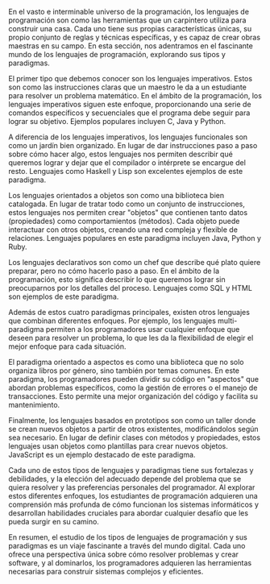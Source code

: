 En el vasto e interminable universo de la programación, los lenguajes de programación son como las herramientas que un carpintero utiliza para construir una casa. Cada uno tiene sus propias características únicas, su propio conjunto de reglas y técnicas específicas, y es capaz de crear obras maestras en su campo. En esta sección, nos adentramos en el fascinante mundo de los lenguajes de programación, explorando sus tipos y paradigmas.

El primer tipo que debemos conocer son los lenguajes imperativos. Estos son como las instrucciones claras que un maestro le da a un estudiante para resolver un problema matemático. En el ámbito de la programación, los lenguajes imperativos siguen este enfoque, proporcionando una serie de comandos específicos y secuenciales que el programa debe seguir para lograr su objetivo. Ejemplos populares incluyen C, Java y Python.

A diferencia de los lenguajes imperativos, los lenguajes funcionales son como un jardín bien organizado. En lugar de dar instrucciones paso a paso sobre cómo hacer algo, estos lenguajes nos permiten describir qué queremos lograr y dejar que el compilador o intérprete se encargue del resto. Lenguajes como Haskell y Lisp son excelentes ejemplos de este paradigma.

Los lenguajes orientados a objetos son como una biblioteca bien catalogada. En lugar de tratar todo como un conjunto de instrucciones, estos lenguajes nos permiten crear "objetos" que contienen tanto datos (propiedades) como comportamientos (métodos). Cada objeto puede interactuar con otros objetos, creando una red compleja y flexible de relaciones. Lenguajes populares en este paradigma incluyen Java, Python y Ruby.

Los lenguajes declarativos son como un chef que describe qué plato quiere preparar, pero no cómo hacerlo paso a paso. En el ámbito de la programación, esto significa describir lo que queremos lograr sin preocuparnos por los detalles del proceso. Lenguajes como SQL y HTML son ejemplos de este paradigma.

Además de estos cuatro paradigmas principales, existen otros lenguajes que combinan diferentes enfoques. Por ejemplo, los lenguajes multi-paradigma permiten a los programadores usar cualquier enfoque que deseen para resolver un problema, lo que les da la flexibilidad de elegir el mejor enfoque para cada situación.

El paradigma orientado a aspectos es como una biblioteca que no solo organiza libros por género, sino también por temas comunes. En este paradigma, los programadores pueden dividir su código en "aspectos" que abordan problemas específicos, como la gestión de errores o el manejo de transacciones. Esto permite una mejor organización del código y facilita su mantenimiento.

Finalmente, los lenguajes basados en prototipos son como un taller donde se crean nuevos objetos a partir de otros existentes, modificándolos según sea necesario. En lugar de definir clases con métodos y propiedades, estos lenguajes usan objetos como plantillas para crear nuevos objetos. JavaScript es un ejemplo destacado de este paradigma.

Cada uno de estos tipos de lenguajes y paradigmas tiene sus fortalezas y debilidades, y la elección del adecuado depende del problema que se quiera resolver y las preferencias personales del programador. Al explorar estos diferentes enfoques, los estudiantes de programación adquieren una comprensión más profunda de cómo funcionan los sistemas informáticos y desarrollan habilidades cruciales para abordar cualquier desafío que les pueda surgir en su camino.

En resumen, el estudio de los tipos de lenguajes de programación y sus paradigmas es un viaje fascinante a través del mundo digital. Cada uno ofrece una perspectiva única sobre cómo resolver problemas y crear software, y al dominarlos, los programadores adquieren las herramientas necesarias para construir sistemas complejos y eficientes.
